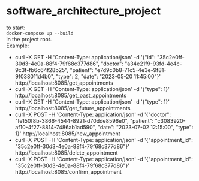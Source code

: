 # software_architecture_project
to start:  
`docker-compose up --build`  
in the project root.  
Example:  
 - curl -X GET -H 'Content-Type: application/json' -d '{"id": "35c2e0ff-30d3-4e0a-88f4-79f68c377d86", "doctor": "a34e21f9-93fd-4e4c-9c3f-fb6c64f28b25", "patient": "e7d9c0b8-71c5-4e3e-9f81-9f038011d4b0", "type": 2, "date": "2023-05-20 11:45:00"}' http://localhost:8085/get_appointments
 - curl -X GET -H 'Content-Type: application/json' -d '{"type": 1}' http://localhost:8085/get_past_appointments
 - curl -X GET -H 'Content-Type: application/json' -d '{"type": 1}' http://localhost:8085/get_future_appointments
 - curl -X POST -H 'Content-Type: application/json' -d '{"doctor": "fe150f8b-3866-4544-8921-d70dde8596e0", "patient": "c3083920-af10-4f27-8814-7486ab1ad590", "date": "2023-07-02 12:15:00", "type": 1}' http://localhost:8085/new_appointment
 - curl -X POST -H 'Content-Type: application/json' -d '{"appointment_id": "35c2e0ff-30d3-4e0a-88f4-79f68c377d86"}' http://localhost:8085/delete_appointment
 - curl -X POST -H 'Content-Type: application/json' -d '{"appointment_id": "35c2e0ff-30d3-4e0a-88f4-79f68c377d86"}' http://localhost:8085/confirm_appointment